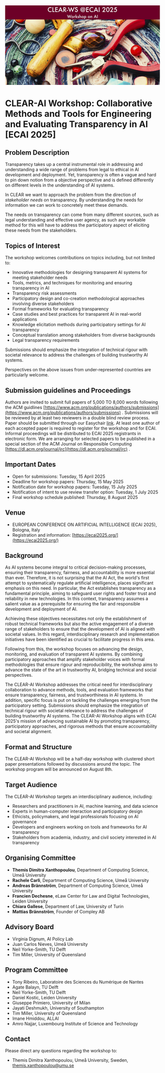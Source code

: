 ![CLEAR-AI Workshop Banner](workshop.jpg)

# CLEAR-AI Workshop: Collaborative Methods and Tools for Engineering and Evaluating Transparency in AI [ECAI 2025]

## Problem Description
Transparency takes up a central instrumental role in addressing and understanding a wide range of problems from legal to ethical in AI development and deployment. Yet, transparency is often a vague and hard to pin down notion from a objective perspective and is defined differently on different levels in the understanding of AI systems.

In CLEAR we want to approach the problem from the direction of *stakeholder needs* on transparency. By understanding the needs for information we can work to concretely meet these demands. 

The needs on transparency can come from many different sources, such as legal understanding and effective user agency, as such any workable method for this will have to address the participatory aspect of eliciting these needs from the stakeholders.

## Topics of Interest
The workshop welcomes contributions on topics including, but not limited to:
- Innovative methodologies for designing transparent AI systems for meeting stakeholder needs
- Tools, metrics, and techniques for monitoring and ensuring transparency in AI
- Transparency risk assessments
- Participatory design and co-creation methodological approaches involving diverse stakeholders
- Formal frameworks for evaluating transparency
- Case studies and best practices for transparent AI in real-world applications
- Knowledge elicitation methods during participatory settings for AI transparency
- Conceptual translation among stakeholders from diverse backgrounds
- Legal transparency requirements

Submissions should emphasize the integration of technical rigour with societal relevance to address the challenges of building trustworthy AI systems. 

Perspectives on the above issues from under-represented countries are particularly welcome.

## Submission guidelines and Proceedings
Authors are invited to submit full papers of 5,000 TO 8,000 words following the ACM guidlines [https://www.acm.org/publications/authors/submissions](https://www.acm.org/publications/authors/submissions) . Submissions will be reviewed by at least two reviewers in a double blind review process. Paper should be submitted through our Easychair [link](https://easychair.org/conferences?conf=clearwsecai2025). At least one author of each accepted paper is required to register for the workshop and for ECAI. Informal proceedings will be distributed to ECAI 2025 registrants in electronic form.
We are arranging for selected papers to be published in a special section of the ACM Journal on Responsible Computing [https://dl.acm.org/journal/jrc](https://dl.acm.org/journal/jrc) .

## Important Dates
- Open for submissions: Tuesday, 15 April 2025
- Deadline for workshop papers: Thursday, 15 May 2025
- Notification date for workshop papers: Tuesday, 15 July 2025
- Notification of intent to use review transfer option: Tuesday, 1 July 2025
- Final workshop schedule published: Thursday, 8 August 2025

## Venue
- EUROPEAN CONFERENCE ON ARTIFICIAL INTELLIGENCE (ECAI 2025), Bologna, Italy
- Registration and information: [https://ecai2025.org/](https://ecai2025.org/)


## Background
As AI systems become integral to critical decision-making processes, ensuring their transparency, fairness, and accountability is more essential than ever. Therefore, it is not surprising that the AI Act, the world's first attempt to systematically regulate artificial intelligence, places significant emphasis on this need. In particular, the Act establishes transparency as a fundamental principle, aiming to safeguard user rights and foster trust and reliability in new technologies. In this context, transparency assumes a salient value as a prerequisite for ensuring the fair and responsible development and deployment of AI.

Achieving these objectives necessitates not only the establishment of robust technical frameworks but also the active engagement of a diverse range of stakeholders to ensure that the development of AI is aligned with societal values. In this regard, interdisciplinary research and implementation initiatives have been identified as crucial to facilitate progress in this area.

Following from this, the workshop focuses on advancing the design, monitoring, and evaluation of transparent AI systems. By combining participatory approaches that amplify stakeholder voices with formal methodologies that ensure rigour and reproducibility, the workshop aims to advance the state of the art in trustworthy AI, bridging technical and social perspectives.

The CLEAR-AI Workshop addresses the critical need for interdisciplinary collaboration to advance methods, tools, and evaluation frameworks that ensure transparency, fairness, and trustworthiness in AI systems. In addition, specific focus is put on tackling the challenges emerging from the participatory setting. Submissions should emphasize the integration of technical rigour with societal relevance to address the challenges of building trustworthy AI systems. The CLEAR-AI Workshop aligns with ECAI 2025's mission of advancing sustainable AI by promoting transparency, participatory approaches, and rigorous methods that ensure accountability and societal alignment.


## Format and Structure
The CLEAR-AI Workshop will be a half-day workshop with clustered short paper presentations followed by discussions around the topic. The workshop program will be announced on August 8th.


## Target Audience
The CLEAR-AI Workshop targets an interdisciplinary audience, including:
- Researchers and practitioners in AI, machine learning, and data science
- Experts in human-computer interaction and participatory design
- Ethicists, policymakers, and legal professionals focusing on AI governance
- Developers and engineers working on tools and frameworks for AI transparency
- Stakeholders from academia, industry, and civil society interested in AI transparency

## Organising Committee
- **Themis Dimitra Xanthopoulou**, Department of Computing Science, Umeå University
- **Rachele Carli**, Department of Computing Science, Umeå University
- **Andreas Brännström**, Department of Computing Science, Umeå University
- **Francien Dechesne**, eLaw Center for Law and Digital Technologies, Leiden University
- **Chiara Gallese**, Department of Law, University of Turin
- **Mattias Brännström**, Founder of Compley AB

## Advisory Board
- Virginia Dignum, AI Policy Lab
- Juan Carlos Nieves, Umeå University
- Neil Yorke-Smith, TU Delft
- Tim Miller, University of Queensland

## Program Committee
- Tony Ribeiro, Laboratoire des Sciences du Numérique de Nantes
- Agate Balayn, TU Delft
- Neil Yorke-Smith, TU Delft
- Daniel Kostic, Leiden University
- Giuseppe Primiero, University of Milan
- Jayati Deshmukh, University of Southampton
- Tim Miller, University of Queensland
- Imane Hmiddou, ALLAI
- Amro Najjar, Luxembourg Institute of Science and Technology

## Contact
Please direct any questions regarding the workshop to:
- Themis Dimitra Xanthopoulou, Umeå University, Sweden, [themis.xanthopoulou@umu.se](mailto:themis.xanthopoulou@umu.se)
